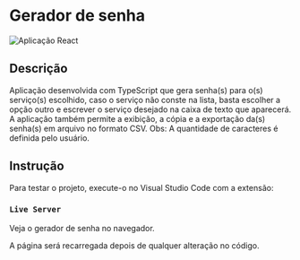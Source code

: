 # Gerador de senha

![Aplicação React](http://www.novavidacopacabana.com.br/imgs/geradorSenha.jpg)

## Descrição

Aplicação desenvolvida com TypeScript que gera senha(s) para o(s) serviço(s) escolhido, caso o serviço não conste na lista, basta escolher a opção outro e escrever o serviço desejado na caixa de texto que aparecerá.
A aplicação também permite a exibição, a cópia e a exportação da(s) senha(s) em arquivo no formato CSV.
Obs: A quantidade de caracteres é definida pelo usuário.

## Instrução

Para testar o projeto, execute-o no Visual Studio Code com a extensão:

### `Live Server`

Veja o gerador de senha no navegador.

A página será recarregada depois de qualquer alteração no código.
